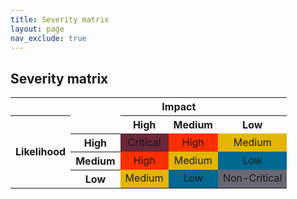 ```yaml
---
title: Severity matrix
layout: page
nav_exclude: true
---
```


## Severity matrix

<table>
<tbody>
<tr>
<th></th>
<th colspan="4">Impact</th>
</tr>
<tr>
<th rowspan="4"">Likelihood</th>
<td></td>
<th>High</th>
<th>Medium</th>
<th>Low</th>
</tr>
<tr>
<th>High</th>
<td style="background-color: rgb(107, 39, 55)" align="center">Critical</td>
<td style="background-color: rgb(252, 47, 0)" align="center">High</td>
<td style="background-color: rgb(227, 181, 5)" align="center">Medium</td>
</tr>
<tr>
<th>Medium</th>
<td style="background-color: rgb(252, 47, 0)" align="center">High</td>
<td style="background-color: rgb(227, 181, 5)" align="center">Medium</td>
<td style="background-color: rgb(0, 105, 146)" align="center">Low</td>
</tr>
<tr>
<th>Low</th>
<td style="background-color: rgb(227, 181, 5)" align="center">Medium</td>
<td style="background-color: rgb(0, 105, 146)" align="center">Low</td>
<td style="background-color: rgb(105, 103, 115)" align="center">Non-Critical</td>
</tr>
</tbody>
</table>
